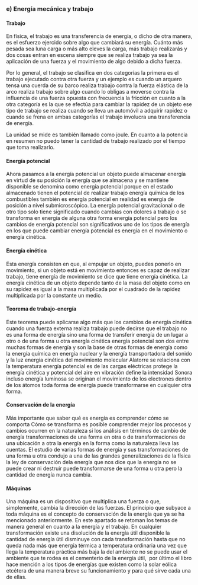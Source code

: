 ### e) Energía mecánica y trabajo

#### Trabajo
En física, el trabajo es una transferencia de energía, o dicho de otra manera, es el esfuerzo ejercido sobre algo que cambiará su energía. Cuánto más pesada sea luna carga o más alto eleves la carga, más trabajo realizarás y dos cosas entran en escena siempre que se realiza trabajo ya sea la aplicación de una fuerza y el movimiento de algo debido a dicha fuerza.

Por lo general, el trabajo se clasifica en dos categorías la primera es el trabajo ejecutado contra otra fuerza y un ejemplo es cuando un arquero tensa una cuerda de su barco realiza trabajo contra la fuerza elástica de la arco realiza trabajo sobre algo cuando lo obligas a moverse contra la influencia de una fuerza opuesta con frecuencia la fricción en cuanto a la otra categoría es la que se efectúa para cambiar la rapidez de un objeto ese tipo de trabajo se realiza cuando se lleva un automóvil a adquirir rapidez o cuando se frena en ambas categorías el trabajo involucra una transferencia de energía.

La unidad se mide es también llamado como joule. En cuanto a la potencia en resumen no puedo tener la cantidad de trabajo realizado por el tiempo que toma realizarlo.

#### Energía potencial

Ahora pasamos a la energía potencial un objeto puede almacenar energía en virtud de su posición la energía que se almacena y se mantiene disponible se denomina como energía potencial porque en el estado almacenado tienen el potencial de realizar trabajo energía química de los combustibles también es energía potencial en realidad es energía de posición a nivel submicroscópico. La energía potencial gravitacional o de otro tipo solo tiene significado cuando cambias con dolores a trabajo o se transforma en energía de alguna otra forma energía potencial pero los cambios de energía potencial son significativos uno de los tipos de energía en los que puede cambiar energía potencial es energía en el movimiento o energía cinética.

#### Energía cinética
Esta energía consisten en que, al empujar un objeto, puedes ponerlo en movimiento, si un objeto está en movimiento entonces es capaz de realizar trabajo, tiene energía de movimiento se dice que tiene energía cinética. La energía cinética de un objeto depende tanto de la masa del objeto como en su rapidez es igual a la masa multiplicada por el cuadrado de la rapidez multiplicada por la constante un medio.

#### Teorema de trabajo-energía

Este teorema puede aplicarse algo más que los cambios de energía cinética cuando una fuerza externa realiza trabajo puede decirse que el trabajo no es una forma de energía sino una forma de transferir energía de un lugar a otro o de una forma u otra energía cinética energía potencial son dos entre muchas formas de energía y son la base de otras formas de energía como la energía química en energía nuclear y la energía transportadora del sonido y la luz energía cinética del movimiento molecular Alatorre se relaciona con la temperatura energía potencial es de las cargas eléctricas protege la energía cinética y potencial del aire en vibración define la intensidad Sonora incluso energía luminosa se originan el movimiento de los electrones dentro de los átomos toda forma de energía puede transformarse en cualquier otra forma.

#### Conservación de la energía

Más importante que saber qué es energía es comprender cómo se comporta Cómo se transforma es posible comprender mejor los procesos y cambios ocurren en la naturaleza si los análisis en términos de cambio de energía transformaciones de una forma en otra o de transformaciones de una ubicación a otra la energía en la forma como la naturaleza lleva las cuentas. El estudio de varias formas de energía y sus transformaciones de una forma u otra condujo a una de las grandes generalizaciones de la física la ley de conservación dela energía que nos dice que la energía no se puede crear ni destruir puede transformarse de una forma u otra pero la cantidad de energía nunca cambia.

#### Máquinas

Una máquina es un dispositivo que multiplica una fuerza o que, simplemente, cambia la dirección de las fuerzas. El principio que subyace a toda máquina es el concepto de conservación de la energía que ya se ha mencionado anteriormente. En este apartado se retoman los temas de manera general en cuanto a la energía y el trabajo. En cualquier transformación existe una disolución de la energía útil disponible la cantidad de energía útil disminuye con cada transformación hasta que no queda nada más que energía térmica a temperatura ordinaria una vez que llega la temperatura práctica más baja la del ambiente no se puede usar el ambiente que te rodea es el cementerio de la energía útil,  por último el libro hace mención a los tipos de energías que existen como la solar eólica etcétera de una manera breve su funcionamiento y para qué sirve cada una de ellas.